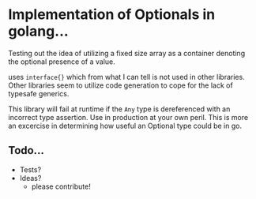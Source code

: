 # Implementation of Optionals in golang...

Testing out the idea of utilizing a fixed size array as a container denoting the optional presence of a value.

uses `interface{}` which from what I can tell is not used in other libraries. Other libraries seem to utilize code generation
to cope for the lack of typesafe generics.

This library will fail at runtime if the `Any` type is dereferenced with an incorrect type assertion.
Use in production at your own peril. This is more an excercise in determining how useful an Optional type could be in go.

## Todo...

* Tests?
* Ideas?
  * please contribute!